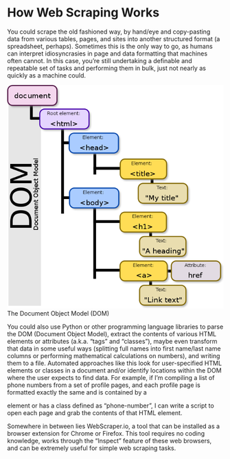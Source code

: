# How Web Scraping Works

You could scrape the old fashioned way, by hand/eye and copy-pasting data from various tables, pages, and sites into another structured format (a spreadsheet, perhaps). Sometimes this is the only way to go, as humans can interpret idiosyncrasies in page and data formatting that machines often cannot. In this case, you’re still undertaking a definable and repeatable set of tasks and performing them in bulk, just not nearly as quickly as a machine could.

![A diagram displaying the hierarchy of the Document Object Model or DOM](../img/DOM.png)
The Document Object Model (DOM)

You could also use Python or other programming language libraries to parse the DOM (Document Object Model), extract the contents of various HTML elements or attributes (a.k.a. “tags” and “classes”), maybe even transform that data in some useful ways (splitting full names into first name/last name columns or performing mathematical calculations on numbers), and writing them to a file. Automated approaches like this look for user-specified HTML elements or classes in a document and/or identify locations within the DOM where the user expects to find data. For example, if I’m compiling a list of phone numbers from a set of profile pages, and each profile page is formatted exactly the same and is contained by a <p> element or has a class defined as “phone-number”, I can write a script to open each page and grab the contents of that HTML element. 

Somewhere in between lies WebScraper.io, a tool that can be installed as a browser extension for Chrome or Firefox. This tool requires no coding knowledge, works through the “Inspect” feature of these web browsers, and can be extremely useful for simple web scraping tasks. 
